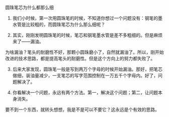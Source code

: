圆珠笔芯为什么都那么细

1. 我们小时候，第一次用圆珠笔的时候，不知道你想过一个问题没有：钢笔的墨水管是比较粗的，而圆珠笔芯为什么那么细呢？


2. 其实，刚刚发明圆珠笔的时候，笔芯和钢笔墨水管是差不多粗细的。但是麻烦来了——漏油。

为啥漏油？笔头的耐磨性不好，那颗小圆珠磨小了，自然就漏油了。所以，刚开始改进的技术思路，都是提高笔头的耐磨性。但是这个方向上的努力都失败了。


3. 后来大家发现，圆珠笔一般是写到两万个字母的时候开始漏油。那好，把笔芯做细，装油量减少，一支笔芯的写字范围控制在一万五千个字母内。好了，问题解决了。


4. 你看解决一个问题，永远有两个方法。第一，解决这个问题；第二，让问题本身消失。

要不到一个东西，就转头想想，我是不是可以不要它？这永远是个有效的思路。

